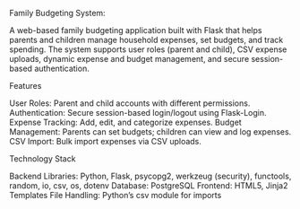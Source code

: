 Family Budgeting System:

A web-based family budgeting application built with Flask that helps parents and children manage household expenses,
set budgets, and track spending. The system supports user roles (parent and child), CSV expense uploads, dynamic expense
and budget management, and secure session-based authentication.


Features

User Roles: Parent and child accounts with different permissions.
Authentication: Secure session-based login/logout using Flask-Login.
Expense Tracking: Add, edit, and categorize expenses.
Budget Management: Parents can set budgets; children can view and log expenses.
CSV Import: Bulk import expenses via CSV uploads.

Technology Stack

Backend Libraries: Python, Flask, psycopg2, werkzeug (security), functools, random, io, csv, os, dotenv
Database: PostgreSQL
Frontend: HTML5, Jinja2 Templates
File Handling: Python’s csv module for imports

